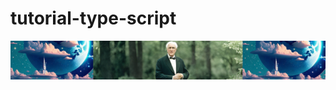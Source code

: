 # tutorial-type-script

<img src="https://github.com/churchofscyence/resources/blob/main/banners/banner-thomas-edison.png" alt="Thomas Edison">
